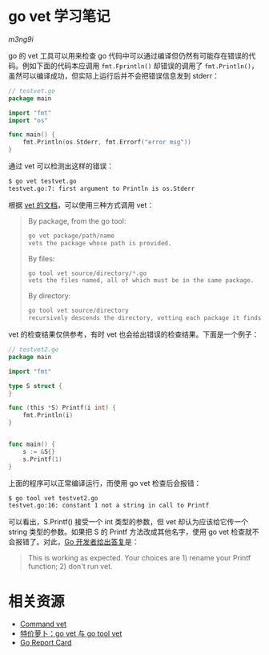 go vet 学习笔记
===============

*m3ng9i*

go 的 vet 工具可以用来检查 go 代码中可以通过编译但仍然有可能存在错误的代码。例如下面的代码本应调用 `fmt.Fprintln()` 却错误的调用了 `fmt.Println()`，虽然可以编译成功，但实际上运行后并不会把错误信息发到 stderr：

```go
// testvet.go
package main

import "fmt"
import "os"

func main() {
    fmt.Println(os.Stderr, fmt.Errorf("error msg"))
}
```

通过 vet 可以检测出这样的错误：

```bash
$ go vet testvet.go
testvet.go:7: first argument to Println is os.Stderr
```

根据 [vet 的文档](https://golang.org/cmd/vet/)，可以使用三种方式调用 vet：

> By package, from the go tool:
>
> ```bash
> go vet package/path/name
> vets the package whose path is provided.
> ```
>
> By files:
>
> ```bash
> go tool vet source/directory/*.go
> vets the files named, all of which must be in the same package.
> ```
>
> By directory:
>
> ```bash
> go tool vet source/directory
> recursively descends the directory, vetting each package it finds.
> ```

vet 的检查结果仅供参考，有时 vet 也会给出错误的检查结果。下面是一个例子：

```go
// testvet2.go
package main

import "fmt"

type S struct {
}

func (this *S) Printf(i int) {
    fmt.Println(i)
}


func main() {
    s := &S{}
    s.Printf(1)
}
```

上面的程序可以正常编译运行，而使用 go vet 检查后会报错：

```bash
$ go tool vet testvet2.go
testvet.go:16: constant 1 not a string in call to Printf
```

可以看出，S.Printf() 接受一个 int 类型的参数，但 vet 却认为应该给它传一个 string 类型的参数。如果把 S 的 Printf 方法改成其他名字，使用 go vet 检查就不会报错了。对此，[Go 开发者给出答复](https://github.com/golang/go/issues/12294#issuecomment-140292129)是：

> This is working as expected.
> Your choices are 1) rename your Printf function; 2) don't run vet.

# 相关资源

- [Command vet](https://golang.org/cmd/vet/)
- [特价萝卜：go vet 与 go tool vet](https://github.com/hyper-carrot/go_command_tutorial/blob/master/0.11.md)
- [Go Report Card](http://goreportcard.com/)
